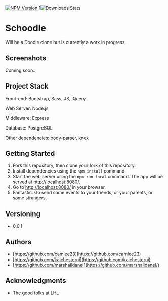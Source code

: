 [![NPM Version][npm-image]][npm-url]
[![Downloads Stats][npm-downloads]

# Schoodle

Will be a Doodle clone but is currently a work in progress.

## Screenshots

Coming soon..

## Project Stack

Front-end: Bootstrap, Sass, JS, jQuery

Web Server: Node.js

Middleware: Express

Database: PostgreSQL

Other dependencies: body-parser, knex

## Getting Started

1. Fork this repository, then clone your fork of this repository.
2. Install dependencies using the `npm install` command.
3. Start the web server using the `npm run local` command. The app will be served at <http://localhost:8080/>.
4. Go to <http://localhost:8080/> in your browser.
5. Fantastic. Go send some events to your friends, or your parents, or some strangers.

## Versioning

* 0.0.1

## Authors

* [https://github.com/camlee23](https://github.com/camlee23)
* [https://github.com/kaichesterni](https://github.com/kaichesterni)
* [https://github.com/marshalldanel](https://github.com/marshalldanel/)


## Acknowledgments

* The good folks at LHL

<!-- Markdown link & img dfn's -->
[npm-image]: https://img.shields.io/npm/v/datadog-metrics.svg?style=flat-square
[npm-url]: https://npmjs.org/package/datadog-metrics
[npm-downloads]: https://img.shields.io/hexpm/dt/plug.svg